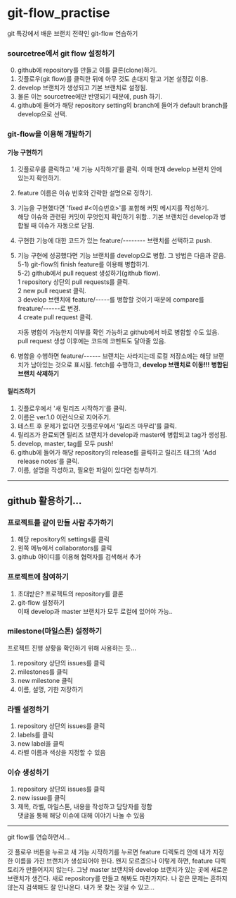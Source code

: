 # git-flow_practise
git 특강에서 배운 브랜치 전략인 git-flow 연습하기

### sourcetree에서 git flow 설정하기

0) github에 repository를 만들고 이를 클론(clone)하기.<br/>
1) 깃플로우(git flow)를 클릭한 뒤에 아무 것도 손대지 말고 기본 설정값 이용.<br/>
2) develop 브랜치가 생성되고 기본 브랜치로 설정됨.<br/>
3) 물론 이는 sourcetree에만 반영되기 때문에, push 하기.<br/>
4) github에 들어가 해당 repository setting의 branch에 들어가 default branch를 develop으로 선택.<br/>


### git-flow을 이용해 개발하기
#### 기능 구현하기

1) 깃플로우를 클릭하고 '새 기능 시작하기'를 클릭. 이때 현재 develop 브랜치 안에 있는지 확인하기.<br/>
2) feature 이름은 이슈 번호와 간략한 설명으로 정하기.<br/>
3) 기능을 구현했다면 'fixed #<이슈번호>'를 포함해 커밋 메시지를 작성하기.<br/>
해당 이슈와 관련된 커밋이 무엇인지 확인하기 위함.. 기본 브랜치인 develop과 병합될 때 이슈가 자동으로 닫힘.<br/>
4) 구현한 기능에 대한 코드가 있는 feature/-------- 브랜치를 선택하고 push.<br/>
5) 기능 구현에 성공했다면 기능 브랜치를 develop으로 병합. 그 방법은 다음과 같음.<br/>
5-1) git-flow의 finish feature를 이용해 병합하기.<br/>
5-2) github에서 pull request 생성하기(github flow).<br/>
   1 repository 상단의 pull requests를 클릭.<br/>
   2 new pull request 클릭.<br/>
   3 develop 브랜치에 feature/-----를 병합할 것이기 때문에 compare를 freature/------로 변경.<br/>
   4 create pull request 클릭.<br/>

   자동 병합이 가능한지 여부를 확인 가능하고 github에서 바로 병합할 수도 있음.<br/>
   pull request 생성 이후에는 코드에 코멘트도 달아줄 있음.<br/>
6) 병합을 수행하면 feature/------ 브랜치는 사라지는데 로컬 저장소에는 해당 브랜치가 남아있는 것으로 표시됨. fetch를 수행하고, <strong>develop 브랜치로 이동!!! 병합된 브랜치 삭제하기</strong><br/>

#### 릴리즈하기
1) 깃플로우에서 '새 릴리즈 시작하기'를 클릭.<br/>
2) 이름은 ver.1.0 이런식으로 지어주기.<br/>
3) 테스트 후 문제가 없다면 깃플로우에서 '릴리즈 마무리'를 클릭.<br/>
4) 릴리즈가 완료되면 릴리즈 브랜치가 develop과 master에 병합되고 tag가 생성됨.<br/>
5) develop, master, tag를 모두 push!<br/>
6) github에 들어가 해당 repository의 release를 클릭하고 릴리즈 태그의 'Add release notes'를 클릭.<br/>
7) 이름, 설명을 작성하고, 필요한 파일이 있다면 첨부하기.<br/>

--------------------------------------------------------------------------------------------------------

## github 활용하기...

### 프로젝트를 같이 만들 사람 추가하기

1) 해당 repository의 settings를 클릭<br/>
2) 왼쪽 메뉴에서 collaborators를 클릭<br/>
3) github 아이디를 이용해 협력자를 검색해서 추가<br/>


### 프로젝트에 참여하기

1) 초대받은? 프로젝트의 repository를 클론<br/>
2) git-flow 설정하기<br/>
   이때 develop과 master 브랜치가 모두 로컬에 있어야 가능..<br/>


### milestone(마일스톤) 설정하기
프로젝트 진행 상황을 확인하기 위해 사용하는 듯...<br/>

1) repository 상단의 issues를 클릭<br/>
2) milestones를 클릭<br/>
3) new milestone 클릭<br/>
4) 이름, 설명, 기한 저장하기<br/>


### 라벨 설정하기

1) repository 상단의 issues를 클릭<br/>
2) labels를 클릭<br/>
3) new label을 클릭<br/>
4) 라벨 이름과 색상을 지정할 수 있음<br/>


### 이슈 생성하기
1) repository 상단의 issues를 클릭<br/>
2) new issue를 클릭<br/>
3) 제목, 라벨, 마일스톤, 내용을 작성하고 담당자를 정함<br/>
   댓글을 통해 해당 이슈에 대해 이야기 나눌 수 있음

----------------------------------------------------------------------------------

git flow를 연습하면서...

깃 플로우 버튼을 누르고 새 기능 시작하기를 누르면 feature 디렉토리 안에 내가 지정한 이름을 가진 브랜치가 생성되어야 한다.
왠지 모르겠으나 이렇게 하면, feature 디렉토리가 만들어지지 않는다. 그냥 master 브랜치와 develop 브랜치가 있는 곳에 새로운 브랜치가 생긴다.
새로 repository를 만들고 해봐도 마찬가지다.
나 같은 문제는 흔하지 않는지 검색해도 잘 안나온다.
내가 못 찾는 것일 수 있고...